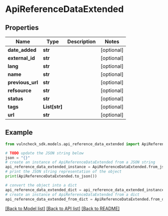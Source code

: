 # ApiReferenceDataExtended


## Properties

Name | Type | Description | Notes
------------ | ------------- | ------------- | -------------
**date_added** | **str** |  | [optional] 
**external_id** | **str** |  | [optional] 
**lang** | **str** |  | [optional] 
**name** | **str** |  | [optional] 
**previous_url** | **str** |  | [optional] 
**refsource** | **str** |  | [optional] 
**status** | **str** |  | [optional] 
**tags** | **List[str]** |  | [optional] 
**url** | **str** |  | [optional] 

## Example

```python
from vulncheck_sdk.models.api_reference_data_extended import ApiReferenceDataExtended

# TODO update the JSON string below
json = "{}"
# create an instance of ApiReferenceDataExtended from a JSON string
api_reference_data_extended_instance = ApiReferenceDataExtended.from_json(json)
# print the JSON string representation of the object
print(ApiReferenceDataExtended.to_json())

# convert the object into a dict
api_reference_data_extended_dict = api_reference_data_extended_instance.to_dict()
# create an instance of ApiReferenceDataExtended from a dict
api_reference_data_extended_from_dict = ApiReferenceDataExtended.from_dict(api_reference_data_extended_dict)
```
[[Back to Model list]](../README.md#documentation-for-models) [[Back to API list]](../README.md#documentation-for-api-endpoints) [[Back to README]](../README.md)


